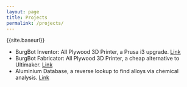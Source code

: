 ```yaml
---
layout: page 
title: Projects
permalink: /projects/
---
```

{{site.baseurl}}
* BurgBot Inventor: All Plywood 3D Printer, a Prusa i3 upgrade. [Link](/jekyll/pixyll/2016/10/31/all-plywood-prusa-i3-3d-printer-burgbot/)
* BurgBot Fabricator: All Plywood 3D Printer, a cheap alternative to Ultimaker. [Link](/jekyll/pixyll/2017/02/27/all-plywood-3d-printer-burgbot-fabricator/)
* Aluminium Database, a reverse lookup to find alloys via chemical analysis. [Link](http://utkuburgaz.com/aludata)
